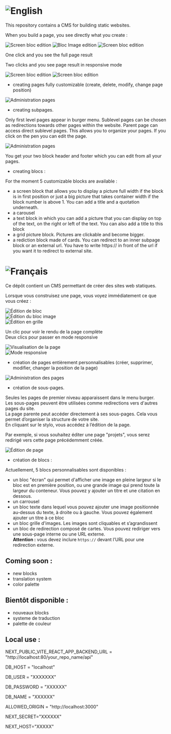 # ![English](https://flagcdn.com/40x30/gb.png)

This repository contains a CMS for building static websites.

When you build a page, you see directly what you create :

![Screen bloc edition](./readme_pictures/screen_bloc_edition.png)
![Bloc Image edition](./readme_pictures/bloc_image_edition.png)
![Screen bloc edition](./readme_pictures/grid_bloc_edition.png)

One click and you see the full page result

Two clicks and you see page result in responsive mode

![Screen bloc edition](./readme_pictures/edition_visualization.png)
![Screen bloc edition](./readme_pictures/responsive_visualization_mode.png)

- creating pages fully customizable (create, delete, modify, change page position)

![Administration pages](./readme_pictures/admin_pages.png)

- creating subpages.

Only first level pages appear in burger menu.
Sublevel pages can be chosen as redirections towards other pages within the website.
Parent page can access direct sublevel pages. This allows you to organize your pages.
If you click on the pen you can edit the page.

![Administration pages](./readme_pictures/page_edition.png)

You get your two block header and footer which you can edit from all your pages.

- creating blocs :

For the moment 5 customizable blocks are available :

- a screen block that allows you to display a picture full width if the block is in first position or just a big picture that takes container width if the block number is above 1. You can add a title and a quotation underneath.
- a carousel
- a text block in which you can add a picture that you can display on top of the text, on the right or left of the text. You can also add a title to this block
- a grid picture block. Pictures are clickable and become bigger.
- a rediction block made of cards. You can redirect to an inner subpage block or an external url. You have to write https:// in front of the url if you want it to redirect to external site.

# ![Français](https://flagcdn.com/40x30/fr.png)

Ce dépôt contient un CMS permettant de créer des sites web statiques.

Lorsque vous construisez une page, vous voyez immédiatement ce que vous créez :

![Édition de bloc](./readme_pictures/screen_bloc_edition.png)  
![Édition du bloc image](./readme_pictures/bloc_image_edition.png)  
![Édition en grille](./readme_pictures/grid_bloc_edition.png)

Un clic pour voir le rendu de la page complète  
Deux clics pour passer en mode responsive

![Visualisation de la page](./readme_pictures/edition_visualization.png)  
![Mode responsive](./readme_pictures/responsive_visualization_mode.png)

- création de pages entièrement personnalisables (créer, supprimer, modifier, changer la position de la page)

![Administration des pages](./readme_pictures/admin_pages.png)

- création de sous-pages.

Seules les pages de premier niveau apparaissent dans le menu burger.  
Les sous-pages peuvent être utilisées comme redirections vers d'autres pages du site.  
La page parente peut accéder directement à ses sous-pages. Cela vous permet d’organiser la structure de votre site.  
En cliquant sur le stylo, vous accédez à l’édition de la page.

Par exemple, si vous souhaitez éditer une page "projets", vous serez redirigé vers cette page précédemment créée.

![Édition de page](./readme_pictures/page_edition.png)

- création de blocs :

Actuellement, 5 blocs personnalisables sont disponibles :

- un bloc "écran" qui permet d'afficher une image en pleine largeur si le bloc est en première position, ou une grande image qui prend toute la largeur du conteneur. Vous pouvez y ajouter un titre et une citation en dessous.
- un carrousel
- un bloc texte dans lequel vous pouvez ajouter une image positionnée au-dessus du texte, à droite ou à gauche. Vous pouvez également ajouter un titre à ce bloc
- un bloc grille d'images. Les images sont cliquables et s’agrandissent
- un bloc de redirection composé de cartes. Vous pouvez rediriger vers une sous-page interne ou une URL externe.  
  **Attention :** vous devez inclure `https://` devant l’URL pour une redirection externe.

## Coming soon :

- new blocks
- translation system
- color palette

## Bientôt disponible :

- nouveaux blocks
- systeme de traduction
- palette de couleur

## Local use :

NEXT_PUBLIC_VITE_REACT_APP_BACKEND_URL = "http://localhost:80/your_repo_name/api"

DB_HOST = "localhost"

DB_USER = "XXXXXXX"

DB_PASSWORD = "XXXXXX"

DB_NAME = "XXXXXX"

ALLOWED_ORIGIN = "http://localhost:3000"

NEXT_SECRET="XXXXXX"

NEXT_HOST="XXXXX"
